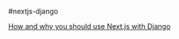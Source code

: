 #nextjs-django 

[How and why you should use Next.js with Django](https://blog.logrocket.com/how-and-why-you-should-use-next-js-django/#:~:text=Using%20django%2Dnextjs,service%20that%20generates%20the%20HTML.&text=django%2Dnextjs%20has%20already%20integrated,your%20project%20in%20no%20time.)

